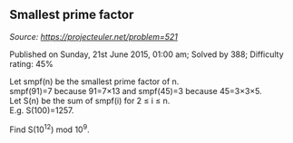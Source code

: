 Smallest prime factor
---------------------

*Source: https://projecteuler.net/problem=521*

Published on Sunday, 21st June 2015, 01:00 am; Solved by 388; Difficulty
rating: 45%

Let smpf(n) be the smallest prime factor of n.\
 smpf(91)=7 because 91=7×13 and smpf(45)=3 because 45=3×3×5.\
 Let S(n) be the sum of smpf(i) for 2 ≤ i ≤ n.\
 E.g. S(100)=1257.

Find S(10<sup>12</sup>) mod 10<sup>9</sup>.
